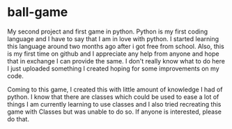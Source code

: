 # ball-game
My second project and first game in python. Python is  my first coding language and I have to say that I am in love with python.
I started learning this language around two months ago after i got free from school.
Also, this is my first time on github and I appreciate any help from anyone and hope that in exchange I can provide the same.
I don't really know what to do here I just uploaded something I created hoping for some improvements on my code.

Coming to this game, I created this with little amount of knowledge I had of python. I know that there are classes which could be used to ease a lot of things
I am currently learning to use classes and I also tried recreating this game with Classes but was unable to do so.
If anyone is interested, please do that.


